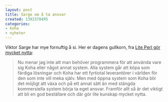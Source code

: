 ```yaml
---
layout: post
title: Sarge om å ta ansvar
created: 1392370495
categories:
- koha
- nyheter
---
```

<p>Viktor Sarge har mye fornuftig å si. Her er dagens gullkorn, fra <a href="http://blogg.regionhalland.se/koha/2014/01/15/lite-perl-gor-mycket-nytta/">Lite Perl gör mycket nytta</a>:</p>
<blockquote><p>Nu menar jag inte att man behöver programmera för att använda vare sig Koha eller något annat system. Alla system går att köpa som färdiga lösningar och Koha har ett fyrtiotal leverantörer i världen för den som inte vill meka själv. Men med öppna system som Koha blir det möjligt att växa och på ett annat sätt än med stängda kommersiella system börja ta eget ansvar. Framför allt så är det viktigt att bli en god beställare och där gör lite kunskap mycket nytta.</p></blockquote>
